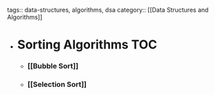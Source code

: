 tags:: data-structures, algorithms, dsa
category:: [[Data Structures and Algorithms]]

- # Sorting Algorithms TOC
	- ### [[Bubble Sort]]
	- ### [[Selection Sort]]